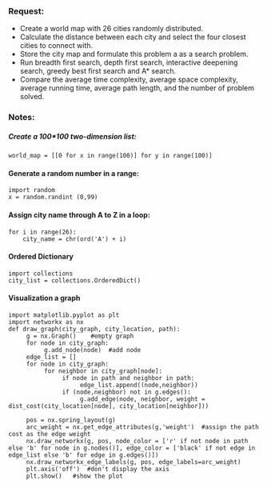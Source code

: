 ### **Request**:  
  * Create a world map with 26 cities randomly distributed.  
  * Calculate the distance between each city and select the four closest cities to connect with.  
  * Store the city map and formulate this problem a as a search problem.  
  * Run breadth first search, depth first search, interactive deepening search, greedy best first search and A* search.   
  * Compare the average time complexity, average space complexity, average running time, average path length, and the number of problem solved.  

### **Notes**:  
#####  Create a 100*100 two-dimension list:  
```
world_map = [[0 for x in range(100)] for y in range(100)]
```
#### Generate a random number in a range:  
```
import random
x = random.randint (0,99)
```
#### Assign city name through A to Z in a loop:  
```
for i in range(26):
    city_name = chr(ord('A') + i)
```
#### Ordered Dictionary  
```
import collections
city_list = collections.OrderedDict()
```
  
#### Visualization a graph  
```
import matplotlib.pyplot as plt
import networkx as nx
def draw_graph(city_graph, city_location, path):
     g = nx.Graph()    #empty graph
     for node in city_graph:
          g.add_node(node)  #add node
     edge_list = []
     for node in city_graph:
          for neighbor in city_graph[node]:  
               if node in path and neighbor in path:
                    edge_list.append((node,neighbor))
               if (node,neighbor) not in g.edges():
                    g.add_edge(node, neighbor, weight = dist_cost(city_location[node], city_location[neighbor]))              
               
     pos = nx.spring_layout(g)
     arc_weight = nx.get_edge_attributes(g,'weight')  #assign the path cost as the edge weight
     nx.draw_networkx(g, pos, node_color = ['r' if not node in path else 'b' for node in g.nodes()], edge_color = ['black' if not edge in edge_list else 'b' for edge in g.edges()])
     nx.draw_networkx_edge_labels(g, pos, edge_labels=arc_weight)
     plt.axis('off')  #don't display the axis
     plt.show()   #show the plot

```
